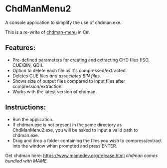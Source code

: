 # ChdManMenu2

A console application to simplify the use of chdman.exe. 

This is a re-write of [chdman-menu](https://github.com/JaekSooley/chdman-menu) in C#.

## Features:
- Pre-defined parameters for creating and extracting CHD files (ISO, CUE/BIN, GDI).
- Option to delete each file as it's compressed/extracted.
- Deletes CUE files _and associated BIN files_.
- Shows size of output files compared to input files after compression/extraction.
- Works with the latest version of chdman.

## Instructions:
- Run the application.
- If chdman.exe is not present in the same directory as ChdManMenu2.exe, you will be asked to input a valid path to chdman.exe.
- Drag and drop a folder containing the files you wish to compress/extract into the window when prompted and press ENTER.

 
Get chdman here: https://www.mamedev.org/release.html
_chdman comes bundled with MAME._
